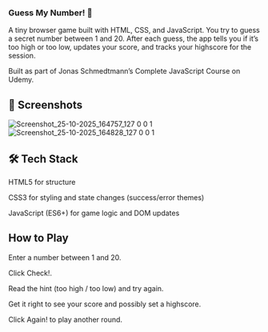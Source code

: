 ### Guess My Number! 🎯

A tiny browser game built with HTML, CSS, and JavaScript.
You try to guess a secret number between 1 and 20. After each guess, the app tells you if it’s too high or too low, updates your score, and tracks your highscore for the session.

Built as part of Jonas Schmedtmann’s Complete JavaScript Course on Udemy.


## 📸 Screenshots
![Screenshot_25-10-2025_164757_127 0 0 1](https://github.com/user-attachments/assets/e5639df5-e15e-469c-b068-f353cf5862c6)
![Screenshot_25-10-2025_164828_127 0 0 1](https://github.com/user-attachments/assets/3368b9ea-0e5a-4180-b161-b3eee253e2a2)

## 🛠 Tech Stack

HTML5 for structure

CSS3 for styling and state changes (success/error themes)

 JavaScript (ES6+) for game logic and DOM updates


## How to Play

Enter a number between 1 and 20.

Click Check!.

Read the hint (too high / too low) and try again.

Get it right to see your score and possibly set a highscore.

Click Again! to play another round.
